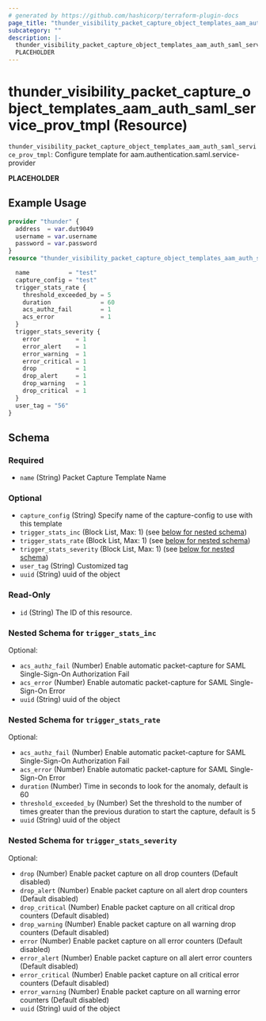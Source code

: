 ```yaml
---
# generated by https://github.com/hashicorp/terraform-plugin-docs
page_title: "thunder_visibility_packet_capture_object_templates_aam_auth_saml_service_prov_tmpl Resource - terraform-provider-thunder"
subcategory: ""
description: |-
  thunder_visibility_packet_capture_object_templates_aam_auth_saml_service_prov_tmpl: Configure template for aam.authentication.saml.service-provider
  PLACEHOLDER
---
```


# thunder_visibility_packet_capture_object_templates_aam_auth_saml_service_prov_tmpl (Resource)

`thunder_visibility_packet_capture_object_templates_aam_auth_saml_service_prov_tmpl`: Configure template for aam.authentication.saml.service-provider

__PLACEHOLDER__

## Example Usage

```terraform
provider "thunder" {
  address  = var.dut9049
  username = var.username
  password = var.password
}
resource "thunder_visibility_packet_capture_object_templates_aam_auth_saml_service_prov_tmpl" "thunder_visibility_packet_capture_object_templates_aam_auth_saml_service_prov_tmpl" {

  name           = "test"
  capture_config = "test"
  trigger_stats_rate {
    threshold_exceeded_by = 5
    duration              = 60
    acs_authz_fail        = 1
    acs_error             = 1
  }
  trigger_stats_severity {
    error          = 1
    error_alert    = 1
    error_warning  = 1
    error_critical = 1
    drop           = 1
    drop_alert     = 1
    drop_warning   = 1
    drop_critical  = 1
  }
  user_tag = "56"
}
```

<!-- schema generated by tfplugindocs -->
## Schema

### Required

- `name` (String) Packet Capture Template Name

### Optional

- `capture_config` (String) Specify name of the capture-config to use with this template
- `trigger_stats_inc` (Block List, Max: 1) (see [below for nested schema](#nestedblock--trigger_stats_inc))
- `trigger_stats_rate` (Block List, Max: 1) (see [below for nested schema](#nestedblock--trigger_stats_rate))
- `trigger_stats_severity` (Block List, Max: 1) (see [below for nested schema](#nestedblock--trigger_stats_severity))
- `user_tag` (String) Customized tag
- `uuid` (String) uuid of the object

### Read-Only

- `id` (String) The ID of this resource.

<a id="nestedblock--trigger_stats_inc"></a>
### Nested Schema for `trigger_stats_inc`

Optional:

- `acs_authz_fail` (Number) Enable automatic packet-capture for SAML Single-Sign-On Authorization Fail
- `acs_error` (Number) Enable automatic packet-capture for SAML Single-Sign-On Error
- `uuid` (String) uuid of the object


<a id="nestedblock--trigger_stats_rate"></a>
### Nested Schema for `trigger_stats_rate`

Optional:

- `acs_authz_fail` (Number) Enable automatic packet-capture for SAML Single-Sign-On Authorization Fail
- `acs_error` (Number) Enable automatic packet-capture for SAML Single-Sign-On Error
- `duration` (Number) Time in seconds to look for the anomaly, default is 60
- `threshold_exceeded_by` (Number) Set the threshold to the number of times greater than the previous duration to start the capture, default is 5
- `uuid` (String) uuid of the object


<a id="nestedblock--trigger_stats_severity"></a>
### Nested Schema for `trigger_stats_severity`

Optional:

- `drop` (Number) Enable packet capture on all drop counters (Default disabled)
- `drop_alert` (Number) Enable packet capture on all alert drop counters (Default disabled)
- `drop_critical` (Number) Enable packet capture on all critical drop counters (Default disabled)
- `drop_warning` (Number) Enable packet capture on all warning drop counters (Default disabled)
- `error` (Number) Enable packet capture on all error counters (Default disabled)
- `error_alert` (Number) Enable packet capture on all alert error counters (Default disabled)
- `error_critical` (Number) Enable packet capture on all critical error counters (Default disabled)
- `error_warning` (Number) Enable packet capture on all warning error counters (Default disabled)
- `uuid` (String) uuid of the object


